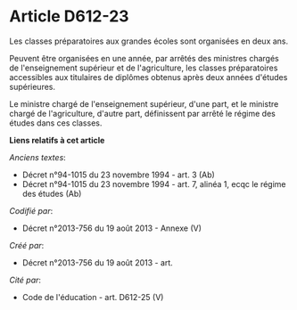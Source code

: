# Article D612-23

Les classes préparatoires aux grandes écoles sont organisées en deux ans.

Peuvent être organisées en une année, par arrêtés des ministres chargés de l'enseignement supérieur et de l'agriculture, les
classes préparatoires accessibles aux titulaires de diplômes obtenus après deux années d'études supérieures.

Le ministre chargé de l'enseignement supérieur, d'une part, et le ministre chargé de l'agriculture, d'autre part, définissent
par arrêté le régime des études dans ces classes.

**Liens relatifs à cet article**

_Anciens textes_:

  - Décret n°94-1015 du 23 novembre 1994 - art. 3 (Ab)
  - Décret n°94-1015 du 23 novembre 1994 - art. 7, alinéa 1, ecqc le régime des études (Ab)

_Codifié par_:

  - Décret n°2013-756 du 19 août 2013 -  Annexe (V)

_Créé par_:

  - Décret n°2013-756 du 19 août 2013 - art.

_Cité par_:

  - Code de l'éducation - art. D612-25 (V)
